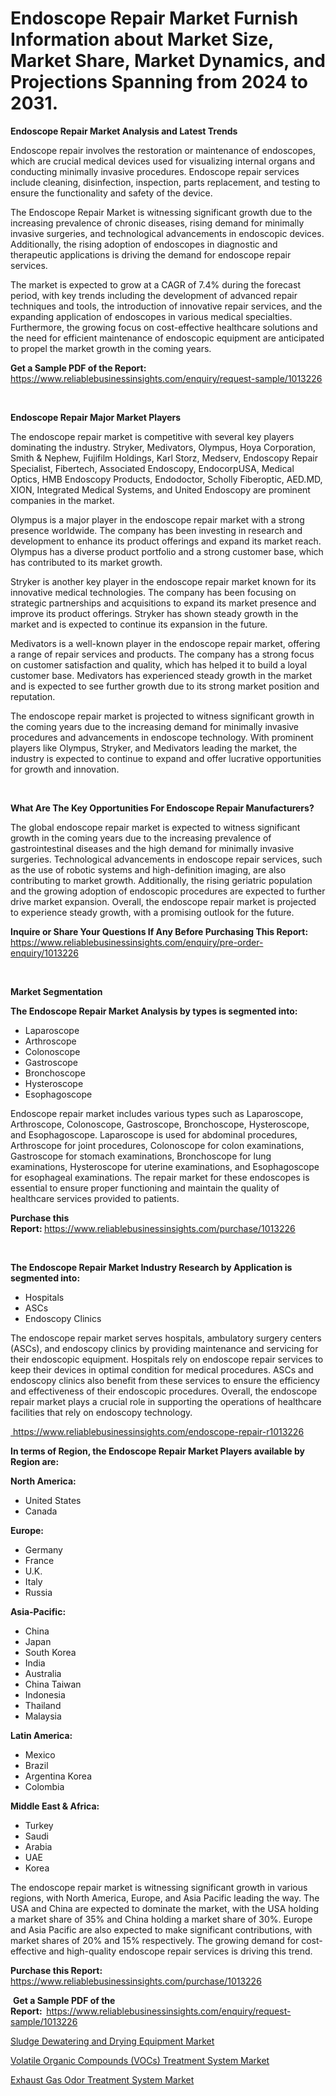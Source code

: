 <p><h1>Endoscope Repair Market Furnish Information about Market Size, Market Share, Market Dynamics, and Projections Spanning from 2024 to 2031.</h1></p><p><strong>Endoscope Repair Market Analysis and Latest Trends</strong></p>
<p><p>Endoscope repair involves the restoration or maintenance of endoscopes, which are crucial medical devices used for visualizing internal organs and conducting minimally invasive procedures. Endoscope repair services include cleaning, disinfection, inspection, parts replacement, and testing to ensure the functionality and safety of the device.</p><p>The Endoscope Repair Market is witnessing significant growth due to the increasing prevalence of chronic diseases, rising demand for minimally invasive surgeries, and technological advancements in endoscopic devices. Additionally, the rising adoption of endoscopes in diagnostic and therapeutic applications is driving the demand for endoscope repair services.</p><p>The market is expected to grow at a CAGR of 7.4% during the forecast period, with key trends including the development of advanced repair techniques and tools, the introduction of innovative repair services, and the expanding application of endoscopes in various medical specialties. Furthermore, the growing focus on cost-effective healthcare solutions and the need for efficient maintenance of endoscopic equipment are anticipated to propel the market growth in the coming years.</p></p>
<p><strong>Get a Sample PDF of the Report:&nbsp;</strong> <a href="https://www.reliablebusinessinsights.com/enquiry/request-sample/1013226">https://www.reliablebusinessinsights.com/enquiry/request-sample/1013226</a></p>
<p>&nbsp;</p>
<p><strong>Endoscope Repair Major Market Players</strong></p>
<p><p>The endoscope repair market is competitive with several key players dominating the industry. Stryker, Medivators, Olympus, Hoya Corporation, Smith & Nephew, Fujifilm Holdings, Karl Storz, Medserv, Endoscopy Repair Specialist, Fibertech, Associated Endoscopy, EndocorpUSA, Medical Optics, HMB Endoscopy Products, Endodoctor, Scholly Fiberoptic, AED.MD, XION, Integrated Medical Systems, and United Endoscopy are prominent companies in the market.</p><p>Olympus is a major player in the endoscope repair market with a strong presence worldwide. The company has been investing in research and development to enhance its product offerings and expand its market reach. Olympus has a diverse product portfolio and a strong customer base, which has contributed to its market growth.</p><p>Stryker is another key player in the endoscope repair market known for its innovative medical technologies. The company has been focusing on strategic partnerships and acquisitions to expand its market presence and improve its product offerings. Stryker has shown steady growth in the market and is expected to continue its expansion in the future.</p><p>Medivators is a well-known player in the endoscope repair market, offering a range of repair services and products. The company has a strong focus on customer satisfaction and quality, which has helped it to build a loyal customer base. Medivators has experienced steady growth in the market and is expected to see further growth due to its strong market position and reputation.</p><p>The endoscope repair market is projected to witness significant growth in the coming years due to the increasing demand for minimally invasive procedures and advancements in endoscope technology. With prominent players like Olympus, Stryker, and Medivators leading the market, the industry is expected to continue to expand and offer lucrative opportunities for growth and innovation.</p></p>
<p>&nbsp;</p>
<p><strong>What Are The Key Opportunities For Endoscope Repair Manufacturers?</strong></p>
<p><p>The global endoscope repair market is expected to witness significant growth in the coming years due to the increasing prevalence of gastrointestinal diseases and the high demand for minimally invasive surgeries. Technological advancements in endoscope repair services, such as the use of robotic systems and high-definition imaging, are also contributing to market growth. Additionally, the rising geriatric population and the growing adoption of endoscopic procedures are expected to further drive market expansion. Overall, the endoscope repair market is projected to experience steady growth, with a promising outlook for the future.</p></p>
<p><strong>Inquire or Share Your Questions If Any Before Purchasing This Report:</strong> <a href="https://www.reliablebusinessinsights.com/enquiry/pre-order-enquiry/1013226">https://www.reliablebusinessinsights.com/enquiry/pre-order-enquiry/1013226</a></p>
<p>&nbsp;</p>
<p><strong>Market Segmentation</strong></p>
<p><strong>The Endoscope Repair Market Analysis by types is segmented into:</strong></p>
<p><ul><li>Laparoscope</li><li>Arthroscope</li><li>Colonoscope</li><li>Gastroscope</li><li>Bronchoscope</li><li>Hysteroscope</li><li>Esophagoscope</li></ul></p>
<p><p>Endoscope repair market includes various types such as Laparoscope, Arthroscope, Colonoscope, Gastroscope, Bronchoscope, Hysteroscope, and Esophagoscope. Laparoscope is used for abdominal procedures, Arthroscope for joint procedures, Colonoscope for colon examinations, Gastroscope for stomach examinations, Bronchoscope for lung examinations, Hysteroscope for uterine examinations, and Esophagoscope for esophageal examinations. The repair market for these endoscopes is essential to ensure proper functioning and maintain the quality of healthcare services provided to patients.</p></p>
<p><strong>Purchase this Report:&nbsp;</strong><a href="https://www.reliablebusinessinsights.com/purchase/1013226">https://www.reliablebusinessinsights.com/purchase/1013226</a></p>
<p>&nbsp;</p>
<p><strong>The Endoscope Repair Market Industry Research by Application is segmented into:</strong></p>
<p><ul><li>Hospitals</li><li>ASCs</li><li>Endoscopy Clinics</li></ul></p>
<p><p>The endoscope repair market serves hospitals, ambulatory surgery centers (ASCs), and endoscopy clinics by providing maintenance and servicing for their endoscopic equipment. Hospitals rely on endoscope repair services to keep their devices in optimal condition for medical procedures. ASCs and endoscopy clinics also benefit from these services to ensure the efficiency and effectiveness of their endoscopic procedures. Overall, the endoscope repair market plays a crucial role in supporting the operations of healthcare facilities that rely on endoscopy technology.</p></p>
<p><a href="https://www.reliablebusinessinsights.com/endoscope-repair-r1013226">&nbsp;https://www.reliablebusinessinsights.com/endoscope-repair-r1013226</a></p>
<p><strong>In terms of Region, the Endoscope Repair Market Players available by Region are:</strong></p>
<p>
    <p> <strong> North America: </strong>
        <ul>
            <li>United States</li>
            <li>Canada</li>
        </ul>
        </p> 
    <p> <strong> Europe: </strong>
        <ul>
            <li>Germany</li>
            <li>France</li>
            <li>U.K.</li>
            <li>Italy</li>
            <li>Russia</li>
        </ul>
        </p> 
    <p> <strong> Asia-Pacific: </strong>
        <ul>
            <li>China</li>
            <li>Japan</li>
            <li>South Korea</li>
            <li>India</li>
            <li>Australia</li>
            <li>China Taiwan</li>
            <li>Indonesia</li>
            <li>Thailand</li>
            <li>Malaysia</li>
        </ul>
        </p> 
    <p> <strong> Latin America: </strong>
        <ul>
            <li>Mexico</li>
            <li>Brazil</li>
            <li>Argentina Korea</li>
            <li>Colombia</li>
        </ul>
        </p> 
    <p> <strong> Middle East & Africa: </strong>
        <ul>
            <li>Turkey</li>
            <li>Saudi</li>
            <li>Arabia</li>
            <li>UAE</li>
            <li>Korea</li>
        </ul>
    </p>
    </p>
<p><p>The endoscope repair market is witnessing significant growth in various regions, with North America, Europe, and Asia Pacific leading the way. The USA and China are expected to dominate the market, with the USA holding a market share of 35% and China holding a market share of 30%. Europe and Asia Pacific are also expected to make significant contributions, with market shares of 20% and 15% respectively. The growing demand for cost-effective and high-quality endoscope repair services is driving this trend.</p></p>
<p><strong>Purchase this Report: </strong><a href="https://www.reliablebusinessinsights.com/purchase/1013226">https://www.reliablebusinessinsights.com/purchase/1013226</a></p>
<p>&nbsp;<strong>Get a Sample PDF of the Report:&nbsp;&nbsp;</strong><a href="https://www.reliablebusinessinsights.com/enquiry/request-sample/1013226">https://www.reliablebusinessinsights.com/enquiry/request-sample/1013226</a></p>
<p><strong></strong></p>
<p><p><a href="https://github.com/suitykhatun12/Market-Research-Report-List-1/blob/main/sludge-dewatering-and-drying-equipment-market.md">Sludge Dewatering and Drying Equipment Market</a></p><p><a href="https://github.com/khadijahesham19/Market-Research-Report-List-1/blob/main/volatile-organic-compounds-vocs-treatment-system-market.md">Volatile Organic Compounds (VOCs) Treatment System Market</a></p><p><a href="https://github.com/mhrnetwork1/Market-Research-Report-List-1/blob/main/exhaust-gas-odor-treatment-system-market.md">Exhaust Gas Odor Treatment System Market</a></p></p>